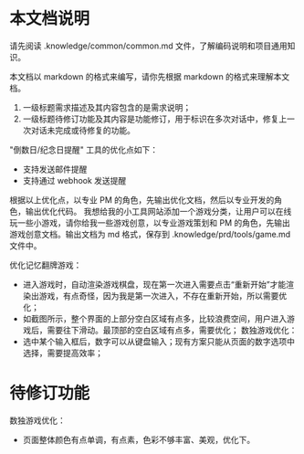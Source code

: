 # 本文档说明

请先阅读 .knowledge/common/common.md 文件，了解编码说明和项目通用知识。

本文档以 markdown 的格式来编写，请你先根据 markdown 的格式来理解本文档。

1. 一级标题需求描述及其内容包含的是需求说明；
2. 一级标题待修订功能及其内容是功能修订，用于标识在多次对话中，修复上一次对话未完成或待修复的功能。

"倒数日/纪念日提醒" 工具的优化点如下：
- 支持发送邮件提醒
- 支持通过 webhook 发送提醒

根据以上优化点，以专业 PM 的角色，先输出优化文档，然后以专业开发的角色，输出优化代码。
我想给我的小工具网站添加一个游戏分类，让用户可以在线玩一些小游戏，请你给我一些游戏创意，以专业游戏策划和 PM 的角色，先输出游戏创意文档。输出文档为 md 格式，保存到 .knowledge/prd/tools/game.md 文件中。

优化记忆翻牌游戏：
- 进入游戏时，自动渲染游戏棋盘，现在第一次进入需要点击“重新开始”才能渲染出游戏，有点奇怪，因为我是第一次进入，不存在重新开始，所以需要优化；
- 如截图所示，整个界面的上部分空白区域有点多，比较浪费空间，用户进入游戏后，需要往下滑动。最顶部的空白区域有点多，需要优化；
数独游戏优化：
- 选中某个输入框后，数字可以从键盘输入；现有方案只能从页面的数字选项中选择，需要提高效率；
# 待修订功能
数独游戏优化：
- 页面整体颜色有点单调，有点素，色彩不够丰富、美观，优化下。



